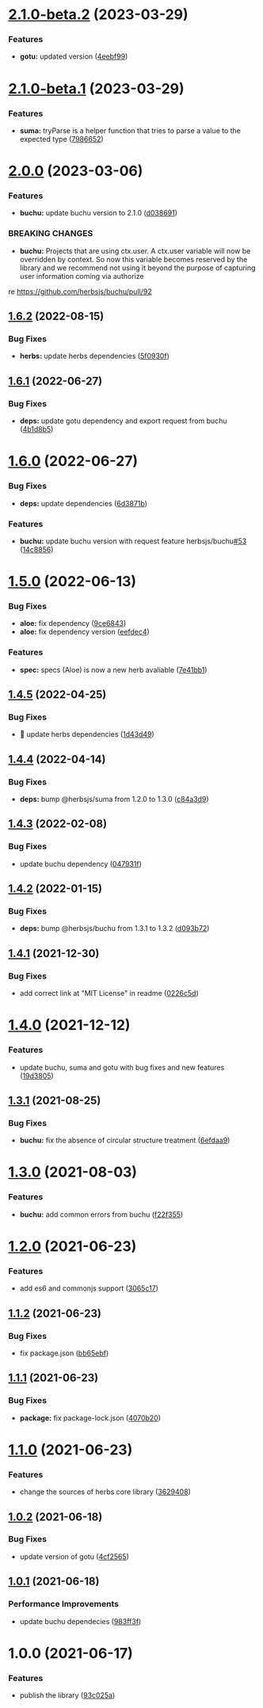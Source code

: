 # [2.1.0-beta.2](https://github.com/herbsjs/herbs/compare/v2.1.0-beta.1...v2.1.0-beta.2) (2023-03-29)


### Features

* **gotu:** updated version ([4eebf99](https://github.com/herbsjs/herbs/commit/4eebf999c2ed42ca245ef1227b982a74990e642d))

# [2.1.0-beta.1](https://github.com/herbsjs/herbs/compare/v2.0.0...v2.1.0-beta.1) (2023-03-29)


### Features

* **suma:** tryParse is a helper function that tries to parse a value to the expected type ([7986652](https://github.com/herbsjs/herbs/commit/798665215c55e4254fdb315055c10658f24c479f))

# [2.0.0](https://github.com/herbsjs/herbs/compare/v1.6.2...v2.0.0) (2023-03-06)


### Features

* **buchu:** update buchu version to 2.1.0 ([d038691](https://github.com/herbsjs/herbs/commit/d0386914263f4ebd4cca85e0cdc088930a7c199e))


### BREAKING CHANGES

* **buchu:** Projects that are using ctx.user. A ctx.user variable will now be overridden by
context. So now this variable becomes reserved by the library and we recommend not using it beyond
the purpose of capturing user information coming via authorize

re https://github.com/herbsjs/buchu/pull/92

## [1.6.2](https://github.com/herbsjs/herbs/compare/v1.6.1...v1.6.2) (2022-08-15)


### Bug Fixes

* **herbs:** update herbs dependencies ([5f0930f](https://github.com/herbsjs/herbs/commit/5f0930fd5fdd2fa80ba23e3d4152d4545b1a3c55))

## [1.6.1](https://github.com/herbsjs/herbs/compare/v1.6.0...v1.6.1) (2022-06-27)


### Bug Fixes

* **deps:** update gotu dependency and export request from buchu ([4b1d8b5](https://github.com/herbsjs/herbs/commit/4b1d8b532ee62a682f3227ea1d55f346ec3b4cfb))

# [1.6.0](https://github.com/herbsjs/herbs/compare/v1.5.0...v1.6.0) (2022-06-27)


### Bug Fixes

* **deps:** update dependencies ([6d3871b](https://github.com/herbsjs/herbs/commit/6d3871b6e49c1e028465d55249f86783b44ca9ce))


### Features

* **buchu:** update buchu version with request feature herbsjs/buchu[#53](https://github.com/herbsjs/herbs/issues/53) ([14c8856](https://github.com/herbsjs/herbs/commit/14c8856d94cda9403c51ce42ed0e7da6eff2a1ec))

# [1.5.0](https://github.com/herbsjs/herbs/compare/v1.4.5...v1.5.0) (2022-06-13)


### Bug Fixes

* **aloe:** fix dependency ([9ce6843](https://github.com/herbsjs/herbs/commit/9ce6843425a183fa7192e42bd03c1837b5d06aca))
* **aloe:** fix dependency version ([eefdec4](https://github.com/herbsjs/herbs/commit/eefdec4c1572a772e6cde2da2721ce98f2a1e8b6))


### Features

* **spec:** specs (Aloe) is now a new herb avaliable ([7e41bb1](https://github.com/herbsjs/herbs/commit/7e41bb1af4ad6f5726fff8cc880741b56a15df78))

## [1.4.5](https://github.com/herbsjs/herbs/compare/v1.4.4...v1.4.5) (2022-04-25)


### Bug Fixes

* 🐛 update herbs dependencies ([1d43d49](https://github.com/herbsjs/herbs/commit/1d43d497add426a84dd268f0aaa25987235ebae5))

## [1.4.4](https://github.com/herbsjs/herbs/compare/v1.4.3...v1.4.4) (2022-04-14)


### Bug Fixes

* **deps:** bump @herbsjs/suma from 1.2.0 to 1.3.0 ([c84a3d9](https://github.com/herbsjs/herbs/commit/c84a3d9f6f038f65d6dff08a03a4ed8618009dc9))

## [1.4.3](https://github.com/herbsjs/herbs/compare/v1.4.2...v1.4.3) (2022-02-08)


### Bug Fixes

* update buchu dependency ([047931f](https://github.com/herbsjs/herbs/commit/047931ffbdf1e1a989f0adf75ac6ba59c1db1e49))

## [1.4.2](https://github.com/herbsjs/herbs/compare/v1.4.1...v1.4.2) (2022-01-15)


### Bug Fixes

* **deps:** bump @herbsjs/buchu from 1.3.1 to 1.3.2 ([d093b72](https://github.com/herbsjs/herbs/commit/d093b72fb833bc45339fec852fbcd11ea3b441ff))

## [1.4.1](https://github.com/herbsjs/herbs/compare/v1.4.0...v1.4.1) (2021-12-30)


### Bug Fixes

* add correct link at "MIT License" in readme ([0226c5d](https://github.com/herbsjs/herbs/commit/0226c5dcf7290931171c14630de87768d70a1d76))

# [1.4.0](https://github.com/herbsjs/herbs/compare/v1.3.1...v1.4.0) (2021-12-12)


### Features

* update buchu, suma and gotu with bug fixes and new features ([19d3805](https://github.com/herbsjs/herbs/commit/19d3805bf04596d146cc383516e069fd0dd29c4a))

## [1.3.1](https://github.com/herbsjs/herbs/compare/v1.3.0...v1.3.1) (2021-08-25)


### Bug Fixes

* **buchu:** fix the absence of circular structure treatment ([6efdaa9](https://github.com/herbsjs/herbs/commit/6efdaa9e46412e9e02274ecf2a270ae2ca7abdc7))

# [1.3.0](https://github.com/herbsjs/herbs/compare/v1.2.0...v1.3.0) (2021-08-03)


### Features

* **buchu:** add common errors from buchu ([f22f355](https://github.com/herbsjs/herbs/commit/f22f355b44260e0e7a029c2cd43aaba94b1fbb57))

# [1.2.0](https://github.com/herbsjs/herbs/compare/v1.1.2...v1.2.0) (2021-06-23)


### Features

* add es6 and commonjs support ([3065c17](https://github.com/herbsjs/herbs/commit/3065c17a9cac39dd5a75040167514c940dff56ed))

## [1.1.2](https://github.com/herbsjs/herbs/compare/v1.1.1...v1.1.2) (2021-06-23)


### Bug Fixes

* fix package.json ([bb65ebf](https://github.com/herbsjs/herbs/commit/bb65ebfde96c280e5184259cc4de6d3b16db88aa))

## [1.1.1](https://github.com/herbsjs/herbs/compare/v1.1.0...v1.1.1) (2021-06-23)


### Bug Fixes

* **package:** fix package-lock.json ([4070b20](https://github.com/herbsjs/herbs/commit/4070b205035e41ed583cd4e1a21c528150407dfd))

# [1.1.0](https://github.com/herbsjs/herbs/compare/v1.0.2...v1.1.0) (2021-06-23)


### Features

* change the sources of herbs core library ([3629408](https://github.com/herbsjs/herbs/commit/362940803466e8342efaf21090c005a3e3cdd66c))

## [1.0.2](https://github.com/herbsjs/herbs/compare/v1.0.1...v1.0.2) (2021-06-18)


### Bug Fixes

* update version of gotu ([4cf2565](https://github.com/herbsjs/herbs/commit/4cf25653942751556e2073bd1e0239c4cf945287))

## [1.0.1](https://github.com/herbsjs/herbs/compare/v1.0.0...v1.0.1) (2021-06-18)


### Performance Improvements

* update buchu dependecies ([983ff3f](https://github.com/herbsjs/herbs/commit/983ff3f1e7844783400ea06efedc7e8b1b98775c))

# 1.0.0 (2021-06-17)


### Features

* publish the library ([93c025a](https://github.com/jhomarolo/herbs/commit/93c025ab76707c3cbd7c04c8561907221e348cb8))
